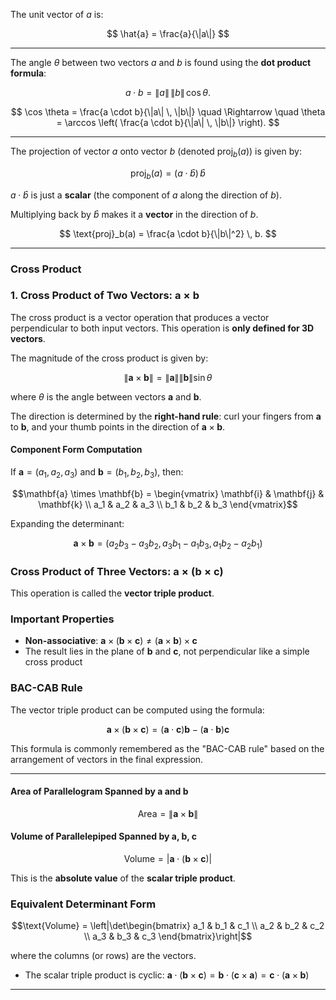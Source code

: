 The unit vector of $a$ is:

$$
\hat{a} = \frac{a}{\|a\|}
$$

---

The angle $\theta$ between two vectors $a$ and $b$ is found using the **dot product formula**:

$$
a \cdot b = \|a\| \, \|b\| \, \cos \theta.
$$

$$
\cos \theta = \frac{a \cdot b}{\|a\| \, \|b\|} 
\quad \Rightarrow \quad
\theta = \arccos \left( \frac{a \cdot b}{\|a\| \, \|b\|} \right).
$$


---

The projection of vector $a$ onto vector $b$ (denoted $\text{proj}_b(a)$) is given by:

$$
\text{proj}_b(a) = (a \cdot \hat{b}) \, \hat{b}
$$

$a \cdot \hat{b}$ is just a **scalar** (the component of $a$ along the direction of $b$).

Multiplying back by $\hat{b}$ makes it a **vector** in the direction of $b$.


$$
\text{proj}_b(a) = \frac{a \cdot b}{\|b\|^2} \, b.
$$

---
### Cross Product

### 1. Cross Product of Two Vectors: $\mathbf{a} \times \mathbf{b}$

The cross product is a vector operation that produces a vector perpendicular to both input vectors. This operation is **only defined for 3D vectors**.

The magnitude of the cross product is given by:

$$\|\mathbf{a} \times \mathbf{b}\| = \|\mathbf{a}\| \|\mathbf{b}\| \sin\theta$$

where $\theta$ is the angle between vectors $\mathbf{a}$ and $\mathbf{b}$.

The direction is determined by the **right-hand rule**: curl your fingers from $\mathbf{a}$ to $\mathbf{b}$, and your thumb points in the direction of $\mathbf{a} \times \mathbf{b}$.

#### Component Form Computation

If $\mathbf{a} = (a_1, a_2, a_3)$ and $\mathbf{b} = (b_1, b_2, b_3)$, then:

$$\mathbf{a} \times \mathbf{b} = \begin{vmatrix}
\mathbf{i} & \mathbf{j} & \mathbf{k} \\
a_1 & a_2 & a_3 \\
b_1 & b_2 & b_3
\end{vmatrix}$$

Expanding the determinant:

$$\mathbf{a} \times \mathbf{b} = (a_2b_3 - a_3b_2, \, a_3b_1 - a_1b_3, \, a_1b_2 - a_2b_1)$$

### Cross Product of Three Vectors: $\mathbf{a} \times (\mathbf{b} \times \mathbf{c})$

This operation is called the **vector triple product**.

### Important Properties

- **Non-associative**: $\mathbf{a} \times (\mathbf{b} \times \mathbf{c}) \neq (\mathbf{a} \times \mathbf{b}) \times \mathbf{c}$
- The result lies in the plane of $\mathbf{b}$ and $\mathbf{c}$, not perpendicular like a simple cross product

### BAC-CAB Rule

The vector triple product can be computed using the formula:

$$\mathbf{a} \times (\mathbf{b} \times \mathbf{c}) = (\mathbf{a} \cdot \mathbf{c})\mathbf{b} - (\mathbf{a} \cdot \mathbf{b})\mathbf{c}$$

This formula is commonly remembered as the "BAC-CAB rule" based on the arrangement of vectors in the final expression.

---
#### Area of Parallelogram Spanned by $\mathbf{a}$ and $\mathbf{b}$

$$\text{Area} = \|\mathbf{a} \times \mathbf{b}\| $$

#### Volume of Parallelepiped Spanned by $\mathbf{a}$, $\mathbf{b}$, $\mathbf{c}$

$$\text{Volume} = |\mathbf{a} \cdot (\mathbf{b} \times \mathbf{c})|$$

This is the **absolute value** of the **scalar triple product**.

### Equivalent Determinant Form

$$\text{Volume} = \left|\det\begin{bmatrix} a_1 & b_1 & c_1 \\ a_2 & b_2 & c_2 \\ a_3 & b_3 & c_3 \end{bmatrix}\right|$$

where the columns (or rows) are the vectors.

- The scalar triple product is cyclic: $\mathbf{a} \cdot (\mathbf{b} \times \mathbf{c}) = \mathbf{b} \cdot (\mathbf{c} \times \mathbf{a}) = \mathbf{c} \cdot (\mathbf{a} \times \mathbf{b})$

---